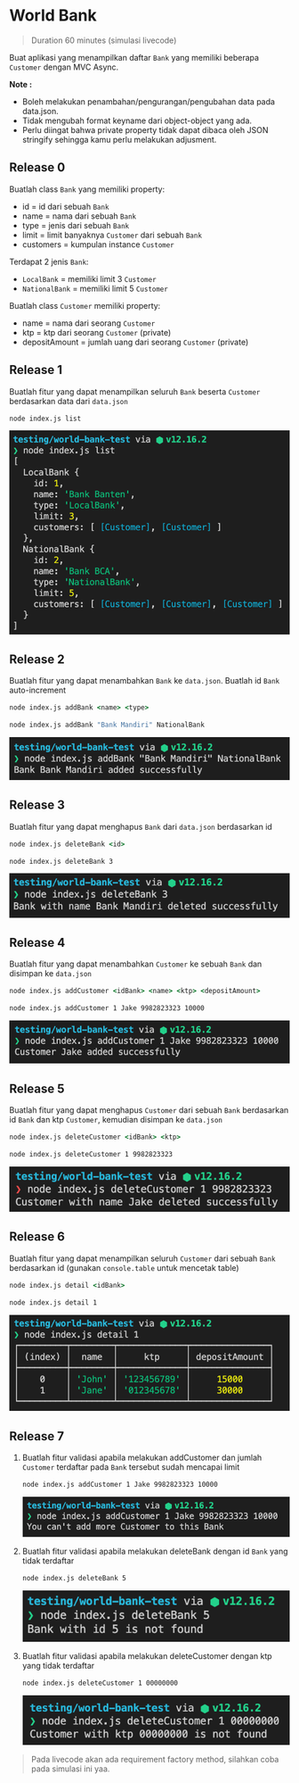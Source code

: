 # World Bank

> Duration 60 minutes (simulasi livecode)

Buat aplikasi yang menampilkan daftar `Bank` yang memiliki beberapa `Customer` dengan MVC Async.

**Note :**   
- Boleh melakukan penambahan/pengurangan/pengubahan data pada data.json.
- Tidak mengubah format keyname dari object-object yang ada.
- Perlu diingat bahwa private property tidak dapat dibaca oleh JSON stringify sehingga kamu perlu melakukan adjusment.

## Release 0

Buatlah class `Bank` yang memiliki property:

- id = id dari sebuah `Bank`
- name = nama dari sebuah `Bank`
- type = jenis dari sebuah `Bank`
- limit = limit banyaknya `Customer` dari sebuah `Bank`
- customers = kumpulan instance `Customer`

Terdapat 2 jenis `Bank`:

- `LocalBank` = memiliki limit 3 `Customer`
- `NationalBank` = memiliki limit 5 `Customer`

Buatlah class `Customer` memiliki property:

- name = nama dari seorang `Customer`
- ktp = ktp dari seorang `Customer` (private)
- depositAmount = jumlah uang dari seorang `Customer` (private)

## Release 1

Buatlah fitur yang dapat menampilkan seluruh `Bank` beserta `Customer` berdasarkan data dari `data.json`

```cmd
node index.js list
```

<img src="./Assets/list.png">

## Release 2

Buatlah fitur yang dapat menambahkan `Bank` ke `data.json`. Buatlah id `Bank` auto-increment

```cmd
node index.js addBank <name> <type>
```

```cmd
node index.js addBank "Bank Mandiri" NationalBank
```

<img src=".//assets/addBank.png">

## Release 3

Buatlah fitur yang dapat menghapus `Bank` dari `data.json` berdasarkan id

```cmd
node index.js deleteBank <id>
```

```cmd
node index.js deleteBank 3
```

<img src="assets/deleteBank.png">

## Release 4

Buatlah fitur yang dapat menambahkan `Customer` ke sebuah `Bank` dan disimpan ke `data.json`

```cmd
node index.js addCustomer <idBank> <name> <ktp> <depositAmount>
```

```cmd
node index.js addCustomer 1 Jake 9982823323 10000
```

<img src="assets/addCustomer.png">

## Release 5

Buatlah fitur yang dapat menghapus `Customer` dari sebuah `Bank` berdasarkan id `Bank` dan ktp `Customer`, kemudian disimpan ke `data.json`

```cmd
node index.js deleteCustomer <idBank> <ktp>
```

```cmd
node index.js deleteCustomer 1 9982823323
```

<img src="assets/deleteCustomer.png">

## Release 6

Buatlah fitur yang dapat menampilkan seluruh `Customer` dari sebuah `Bank` berdasarkan id (gunakan `console.table` untuk mencetak table)

```cmd
node index.js detail <idBank>
```

```cmd
node index.js detail 1
```

<img src="assets/detail.png">

## Release 7

1. Buatlah fitur validasi apabila melakukan addCustomer dan jumlah `Customer` terdaftar pada `Bank` tersebut sudah mencapai limit

   ```cmd
   node index.js addCustomer 1 Jake 9982823323 10000
   ```

   <img src="assets/validation-addCustomer.png">
2. Buatlah fitur validasi apabila melakukan deleteBank dengan id `Bank` yang tidak terdaftar

   ```cmd
   node index.js deleteBank 5
   ```

   <img src="assets/validation-deleteBank.png">
3. Buatlah fitur validasi apabila melakukan deleteCustomer dengan ktp yang tidak terdaftar

   ```cmd
   node index.js deleteCustomer 1 00000000
   ```

   <img src="assets/validation-deleteCustomer.png">

> Pada livecode akan ada requirement factory method, silahkan coba pada simulasi ini yaa.